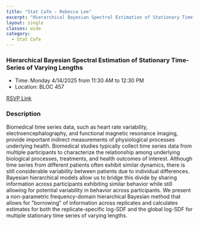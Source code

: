 ```yaml
---
title: "Stat Cafe - Rebecca Lee"
excerpt: "Hierarchical Bayesian Spectral Estimation of Stationary Time-Series of Varying Lengths"
layout: single
classes: wide
category: 
  - Stat Cafe
---
```


<!--
<img src="https://github.com/jeroda7105/tamusgsa.github.io/blob/master/assets/images/stat_cafe/Coulter_Apr_07_2025/IMG_2179.JPG?raw=true" alt="Header" width="315" style="float: right;"/> 
-->


### Hierarchical Bayesian Spectral Estimation of Stationary Time-Series of Varying Lengths

- Time: Monday 4/14/2025 from 11:30 AM to 12:30 PM
- Location: BLOC 457


[RSVP Link](<https://urldefense.com/v3/__https://forms.gle/YdWGzX3ZdUyRX8e58__;!!KwNVnqRv!EkBfnxsoRviDiTfN7M5oekno7F6dDPfMUfNAZDlXwBrvCqUazsrD3nH3d4Y9Ef7hpbNh-jsH41XLtvoLuxH1yw$>)

### Description
Biomedical time series data, such as heart rate variability, electroencephalography, and functional magnetic resonance imaging, provide important indirect measurements of physiological processes underlying health. Biomedical studies typically collect time series data from multiple participants to characterize the relationship among underlying biological processes, treatments, and health outcomes of interest. Although time series from different patients often exhibit similar dynamics, there is still considerable variability between patients due to individual differences. Bayesian hierarchical models allow us to bridge this divide by sharing information across participants exhibiting similar behavior while still allowing for potential variability in behavior across participants. We present a non-parametric frequency-domain hierarchical Bayesian method that allows for "borrowing" of information across replicates and calculates estimates for both the replicate-specific log-SDF and the global log-SDF for multiple stationary time series of varying lengths.


<!--
### Presentation
<iframe src="https://drive.google.com/file/d/1tN9MfS-UIcedYkMafjpg1VxsRcSM0t8T/preview" width="640" height="480" allow="autoplay"></iframe>
-->

<!--
### Recording
<iframe width="560" height="315" src="https://www.youtube.com/embed/4k2Cp6_qF8w?si=KPxNBAuZWUIRiC9M" title="YouTube video player" frameborder="0" allow="accelerometer; autoplay; clipboard-write; encrypted-media; gyroscope; picture-in-picture; web-share" referrerpolicy="strict-origin-when-cross-origin" allowfullscreen></iframe>
-->

<!--
### Gallery (with photos by Samantha Williams)

{% include gallery id="layouts_gallery" %}
-->
